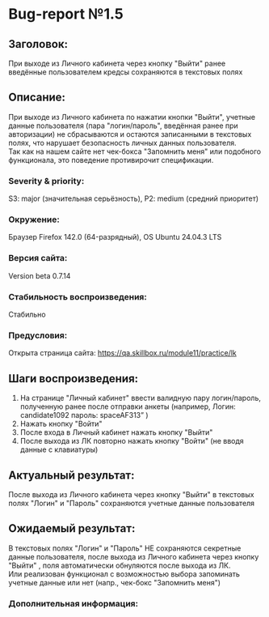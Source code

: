 # Bug-report №1.5  

## Заголовок:

При выходе из Личного кабинета через кнопку "Выйти" ранее введённые пользователем кредсы сохраняются в текстовых полях

## Описание:
 
При выходе из Личного кабинета по нажатии кнопки "Выйти", учетные данные пользователя (пара "логин/пароль", введённая ранее при авторизации) не сбрасываются и остаются записанными в текстовых полях, что нарушает безопасность личных данных пользователя.  
Так как на нашем сайте нет чек-бокса "Запомнить меня" или подобного функционала, это поведение противирочит спецификации.
### Severity & priority: 

S3: major (значительная серьёзность), P2: medium (средний приоритет)

### Окружение:

Браузер Firefox 142.0 (64-разрядный), OS Ubuntu 24.04.3 LTS

### Версия сайта:

Version beta 0.7.14

### Стабильность воспроизведения:

Стабильно

### Предусловия:

Открыта страница сайта: https://qa.skillbox.ru/module11/practice/lk

## Шаги воспроизведения:

1. На странице "Личный кабинет" ввести валидную пару логин/пароль, полученную ранее после отправки анкеты (например, Логин: candidate1092 пароль: spaceAF313” )
3. Нажать кнопку "Войти"
4. После входа в Личный кабинет нажать кнопку "Выйти"
5. После выхода из ЛК повторно нажать кнопку "Войти" (не вводя данные с клавиатуры)

## Актуальный результат:

После выхода из Личного кабинета через кнопку "Выйти" в текстовых полях "Логин" и "Пароль" сохраняются учетные данные пользователя

## Ожидаемый результат:

В текстовых полях "Логин" и "Пароль" НЕ сохраняются секретные данные пользователя, после выхода из Личного кабинета через кнопку "Выйти" , поля автоматически обнуляются после выхода из ЛК.  
Или реализован функционал с возможностью выбора запоминать учетные данные или нет (напр., чек-бокс "Запомнить меня")

### Дополнительная информация:



